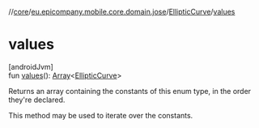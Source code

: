 //[core](../../../index.md)/[eu.epicompany.mobile.core.domain.jose](../index.md)/[EllipticCurve](index.md)/[values](values.md)

# values

[androidJvm]\
fun [values](values.md)(): [Array](https://kotlinlang.org/api/latest/jvm/stdlib/kotlin/-array/index.html)&lt;[EllipticCurve](index.md)&gt;

Returns an array containing the constants of this enum type, in the order they're declared.

This method may be used to iterate over the constants.
